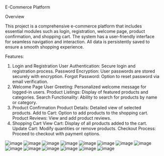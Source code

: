 E-Commerce Platform

Overview

This project is a comprehensive e-commerce platform that includes essential modules such as login, registration, welcome page, product confirmation, and shopping cart. The system has a user-friendly interface for seamless navigation and interaction. All data is persistently saved to ensure a smooth shopping experience.

Features:
1. Login and Registration
User Authentication: Secure login and registration process.
Password Encryption: User passwords are stored securely with encryption.
Forgot Password: Option to reset password via email verification.
2. Welcome Page
User Greeting: Personalized welcome message for logged-in users.
Product Listings: Display of featured products and categories.
Search Functionality: Ability to search for products by name or category.
3. Product Confirmation
Product Details: Detailed view of selected products.
Add to Cart: Option to add products to the shopping cart.
Product Reviews: View and add product reviews.
4. Shopping Cart
View Cart: Display of all products added to the cart.
Update Cart: Modify quantities or remove products.
Checkout Process: Proceed to checkout with payment options.


![image](https://github.com/user-attachments/assets/a2f380dc-1268-4159-b811-a0278f241cf8)
![image](https://github.com/user-attachments/assets/ca8ee261-ba7e-410d-a96e-6e27042fe06e)
![image](https://github.com/user-attachments/assets/ecf238f8-0b3e-4a49-b08f-ea75f09eddad)
![image](https://github.com/user-attachments/assets/89844540-bea1-476b-b483-04defa1fb139)
![image](https://github.com/user-attachments/assets/5db17269-95ea-47bf-9ffd-d9420a0a3141)
![image](https://github.com/user-attachments/assets/1346259b-52e6-4e05-8c31-33c493003788)
![image](https://github.com/user-attachments/assets/cb5c71ea-d056-46e3-b63d-d906ff7ab08c)
![image](https://github.com/user-attachments/assets/fc940aee-19c6-4ed4-8962-80a3d01bff43)
![image](https://github.com/user-attachments/assets/127dad71-080e-4225-9c33-61f19c549b2f)
![image](https://github.com/user-attachments/assets/13801d83-f1ed-49ce-b623-2ec6a6e9542a)
![image](https://github.com/user-attachments/assets/1b621d66-2eef-44e9-b2f3-34783e14d1f4)
![image](https://github.com/user-attachments/assets/21f94d57-6df0-4a02-adea-5bf097d1ab9f)
![image](https://github.com/user-attachments/assets/fcbf5fac-05b8-44f2-9ff3-4d0fb557c8f1)
![image](https://github.com/user-attachments/assets/6d1c325d-f4c9-47fd-b267-cf2077e48f35)












